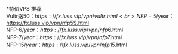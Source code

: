 *特价VPS 推荐<br>
Vultr送50$：https://fx.luss.vip/vpn/vultr.html<br>
NFP-5$/year：https://fx.luss.vip/vpn/nfp5$.html<br>
NFP-6$/year：https://fx.luss.vip/vpn/nfp6$.html<br>
NFP-7$/year：https://fx.luss.vip/vpn/nfp7$.html<br>
NFP-15$/year：https://fx.luss.vip/vpn/nfp15$.html<br>
